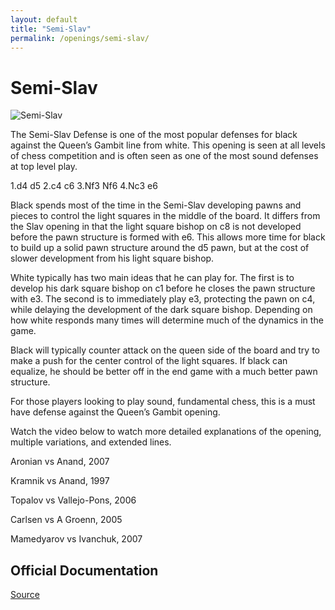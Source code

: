 ```yaml
---
layout: default
title: "Semi-Slav"
permalink: /openings/semi-slav/
---
```

# Semi-Slav


![Semi-Slav](/semi-slav.jpg)


The Semi-Slav Defense is one of the most popular defenses for black against the Queen’s Gambit line from white. This opening is seen at all levels of chess competition and is often seen as one of the most sound defenses at top level play.

1.d4 d5
2.c4 c6
3.Nf3 Nf6
4.Nc3 e6

Black spends most of the time in the Semi-Slav developing pawns and pieces to control the light squares in the middle of the board. It differs from the Slav opening in that the light square bishop on c8 is not developed before the pawn structure is formed with e6. This allows more time for black to build up a solid pawn structure around the d5 pawn, but at the cost of slower development from his light square bishop.

White typically has two main ideas that he can play for. The first is to develop his dark square bishop on c1 before he closes the pawn structure with e3. The second is to immediately play e3, protecting the pawn on c4, while delaying the development of the dark square bishop. Depending on how white responds many times will determine much of the dynamics in the game.

Black will typically counter attack on the queen side of the board and try to make a push for the center control of the light squares. If black can equalize, he should be better off in the end game with a much better pawn structure.

For those players looking to play sound, fundamental chess, this is a must have defense against the Queen’s Gambit opening.

Watch the video below to watch more detailed explanations of the opening, multiple variations, and extended lines.






Aronian vs Anand, 2007

Kramnik vs Anand, 1997

Topalov vs Vallejo-Pons, 2006

Carlsen vs A Groenn, 2005

Mamedyarov vs Ivanchuk, 2007


## Official Documentation
[Source](https://www.thechesswebsite.com/semi-slav/)


